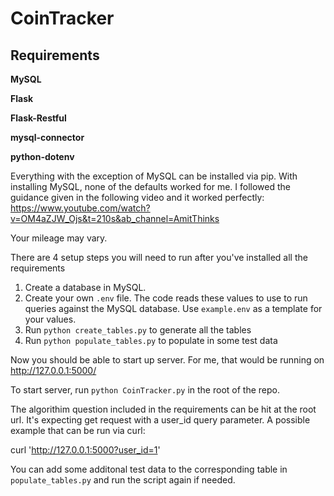 # CoinTracker

## Requirements
**MySQL**

**Flask**

**Flask-Restful**

**mysql-connector**

**python-dotenv**

Everything with the exception of MySQL can be installed via pip. With installing MySQL, none of the defaults worked for me. I followed the guidance given in the following video and it worked perfectly: https://www.youtube.com/watch?v=OM4aZJW_Ojs&t=210s&ab_channel=AmitThinks

Your mileage may vary.

There are 4 setup steps you will need to run after you've installed all the requirements

1) Create a database in MySQL.
2) Create your own `.env` file. The code reads these values to use to run queries against the MySQL database. Use `example.env` as a template for your values.
3) Run `python create_tables.py` to generate all the tables
4) Run `python populate_tables.py` to populate in some test data

Now you should be able to start up server. For me, that would be running on http://127.0.0.1:5000/

To start server, run `python CoinTracker.py` in the root of the repo.

The algorithim question included in the requirements can be hit at the root url. It's expecting get request with a user_id query parameter. A possible example that can be run via curl:

curl 'http://127.0.0.1:5000?user_id=1'

You can add some additonal test data to the corresponding table in `populate_tables.py` and run the script again if needed.
